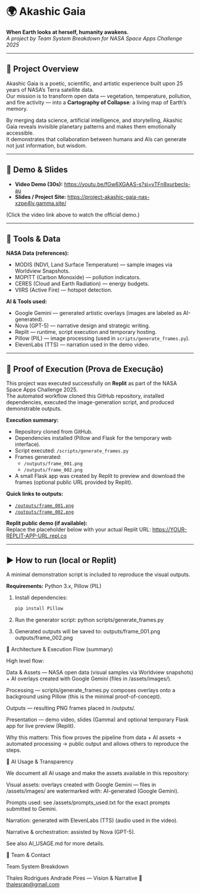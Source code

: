 # 🌍 Akashic Gaia
**When Earth looks at herself, humanity awakens.**  
*A project by Team System Breakdown for NASA Space Apps Challenge 2025*

---

## 🚀 Project Overview
Akashic Gaia is a poetic, scientific, and artistic experience built upon 25 years of NASA’s Terra satellite data.  
Our mission is to transform open data — vegetation, temperature, pollution, and fire activity — into a **Cartography of Collapse**: a living map of Earth’s memory.

By merging data science, artificial intelligence, and storytelling, Akashic Gaia reveals invisible planetary patterns and makes them emotionally accessible.  
It demonstrates that collaboration between humans and AIs can generate not just information, but wisdom.

---

## 🎥 Demo & Slides
- **Video Demo (30s):** https://youtu.be/fGw6XGAAS-s?si=vTFn8xurbecls-au  
- **Slides / Project Site:** https://project-akashic-gaia-nas-xzpe4lv.gamma.site/

(Click the video link above to watch the official demo.)

---

## 🔧 Tools & Data
**NASA Data (references):**
- MODIS (NDVI, Land Surface Temperature) — sample images via Worldview Snapshots.
- MOPITT (Carbon Monoxide) — pollution indicators.
- CERES (Cloud and Earth Radiation) — energy budgets.
- VIIRS (Active Fire) — hotspot detection.

**AI & Tools used:**
- Google Gemini — generated artistic overlays (images are labeled as AI-generated).  
- Nova (GPT-5) — narrative design and strategic writing.  
- Replit — runtime, script execution and temporary hosting.  
- Pillow (PIL) — image processing (used in `scripts/generate_frames.py`).  
- ElevenLabs (TTS) — narration used in the demo video.

---

## 🌌 Proof of Execution (Prova de Execução)
This project was executed successfully on **Replit** as part of the NASA Space Apps Challenge 2025.  
The automated workflow cloned this GitHub repository, installed dependencies, executed the image-generation script, and produced demonstrable outputs.

**Execution summary:**
- Repository cloned from GitHub.
- Dependencies installed (Pillow and Flask for the temporary web interface).
- Script executed: `/scripts/generate_frames.py`
- Frames generated:  
  - `/outputs/frame_001.png`  
  - `/outputs/frame_002.png`
- A small Flask app was created by Replit to preview and download the frames (optional public URL provided by Replit).

**Quick links to outputs:**
- [`/outputs/frame_001.png`](outputs/frame_001.png)  
- [`/outputs/frame_002.png`](outputs/frame_002.png)

**Replit public demo (if available):**  
Replace the placeholder below with your actual Replit URL:
https://YOUR-REPLIT-APP-URL.repl.co

---

## ▶️ How to run (local or Replit)
A minimal demonstration script is included to reproduce the visual outputs.

**Requirements:** Python 3.x, Pillow (PIL)

1. Install dependencies:
   ```bash
   pip install Pillow

2. Run the generator script:
python scripts/generate_frames.py

3. Generated outputs will be saved to:
outputs/frame_001.png
outputs/frame_002.png

🧩 Architecture & Execution Flow (summary)

High level flow:

Data & Assets — NASA open data (visual samples via Worldview snapshots) + AI overlays created with Google Gemini (files in /assets/images/).

Processing — scripts/generate_frames.py composes overlays onto a background using Pillow (this is the minimal proof-of-concept).

Outputs — resulting PNG frames placed in /outputs/.

Presentation — demo video, slides (Gamma) and optional temporary Flask app for live preview (Replit).

Why this matters:
This flow proves the pipeline from data + AI assets → automated processing → public output and allows others to reproduce the steps.

📝 AI Usage & Transparency

We document all AI usage and make the assets available in this repository:

Visual assets: overlays created with Google Gemini — files in /assets/images/ are watermarked with:
AI-generated (Google Gemini).

Prompts used: see /assets/prompts_used.txt for the exact prompts submitted to Gemini.

Narration: generated with ElevenLabs (TTS) (audio used in the video).

Narrative & orchestration: assisted by Nova (GPT-5).

See also AI_USAGE.md for more details.

👥 Team & Contact

Team System Breakdown

Thales Rodrigues Andrade Pires — Vision & Narrative
📧 thalesrap@gmail.com
